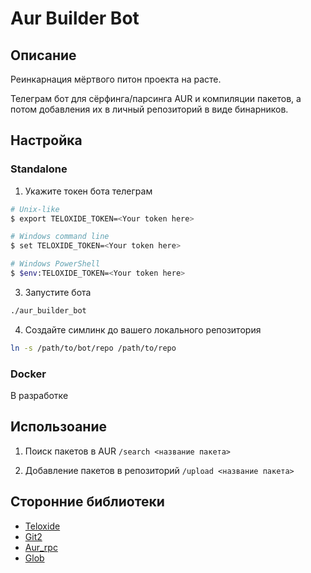 # Aur Builder Bot

## Описание

Реинкарнация мёртвого питон проекта на расте.

Телеграм бот для сёрфинга/парсинга AUR и компиляции пакетов, а потом добавления их в личный репозиторий в виде бинарников.


## Настройка

### Standalone

1. Укажите токен бота телеграм
```bash
# Unix-like
$ export TELOXIDE_TOKEN=<Your token here>

# Windows command line
$ set TELOXIDE_TOKEN=<Your token here>

# Windows PowerShell
$ $env:TELOXIDE_TOKEN=<Your token here>
```

3. Запустите бота
```bash
./aur_builder_bot
```
4. Создайте симлинк до вашего локального репозитория
```bash
ln -s /path/to/bot/repo /path/to/repo
```

### Docker

 В разработке


## Использоание

1. Поиск пакетов в AUR
`/search <название пакета>`

2. Добавление пакетов в репозиторий
`/upload <название пакета>`


## Сторонние библиотеки

- [Teloxide](https://crates.io/crates/teloxide)
- [Git2](https://crates.io/crates/git2)
- [Aur_rpc](https://crates.io/crates/aur-rpc)
- [Glob](https://crates.io/crates/glob)
